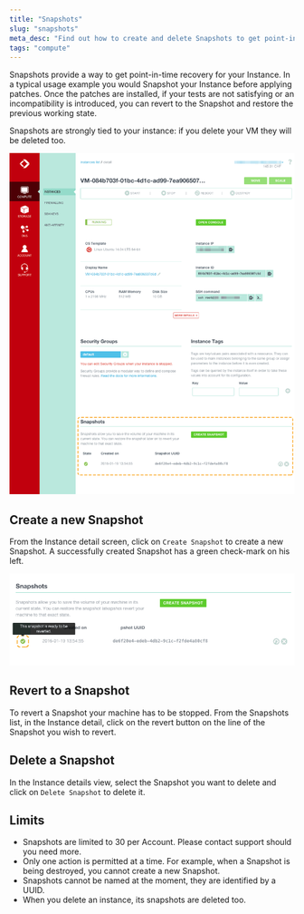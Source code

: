 ```yaml
---
title: "Snapshots"
slug: "snapshots"
meta_desc: "Find out how to create and delete Snapshots to get point-in-time recovery for your Exoscale Compute Instances, straight from our intuitive web interface"
tags: "compute"
---
```


Snapshots provide a way to get point-in-time recovery for your Instance.
In a typical usage example you would Snapshot your Instance before applying patches. Once the patches are installed, if your tests are not satisfying or an incompatibility is introduced, you can revert to the Snapshot and restore the previous working state.

Snapshots are strongly tied to your instance: if you delete your VM they will be deleted too.

![Snapshots are located in the instance detail screen](../img/compute/snapshot.png)

## Create a new Snapshot
From the Instance detail screen, click on `Create Snapshot` to create a new Snapshot. A successfully created Snapshot has a green check-mark on his left.

![Wait for a Snapshot to be ready before operating on it](../img/compute/snapshot-ready-state.png)

## Revert to a Snapshot
To revert a Snapshot your machine has to be stopped. From the Snapshots list, in the Instance detail, click on the revert button on the line of the Snapshot you wish to revert.

## Delete a Snapshot
In the Instance details view, select the Snapshot you want to delete and
click on `Delete Snapshot` to delete it.

## Limits
* Snapshots are limited to 30 per Account. Please contact support should you
  need more.
* Only one action is permitted at a time. For example, when a Snapshot is
  being destroyed, you cannot create a new Snapshot.
* Snapshots cannot be named at the moment, they are identified by a UUID.
* When you delete an instance, its snapshots are deleted too.

